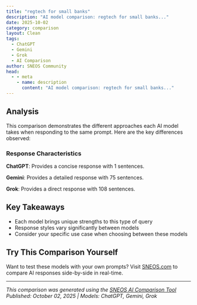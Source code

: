 ```yaml
---
title: "regtech for small banks"
description: "AI model comparison: regtech for small banks..."
date: 2025-10-02
category: comparison
layout: Clean
tags:
  - ChatGPT
  - Gemini
  - Grok
  - AI Comparison
author: SNEOS Community
head:
  - - meta
    - name: description
      content: "AI model comparison: regtech for small banks..."
---
```


<ChatComparison
  title="regtech for small banks"
  prompt="regtech for small banks"
  :responses='{
    "ChatGPT": "Error calling OpenAI API.",
    "Gemini": "RegTech (Regulatory Technology) solutions can be a game-changer for small banks, helping them navigate the increasingly complex regulatory landscape efficiently and cost-effectively.  Here\u0027s a breakdown of how RegTech benefits small banks and the key areas it addresses:\n\n**Why RegTech is Important for Small Banks**\n\n*   **Reduced Compliance Costs:**  Manual processes for compliance are expensive and time-consuming. RegTech automates many of these tasks, lowering operational costs.\n*   **Improved Accuracy:** Automation reduces the risk of human error in data entry, reporting, and compliance checks.\n*   **Enhanced Efficiency:**  RegTech streamlines processes, freeing up staff to focus on core banking activities and customer service.\n*   **Staying Ahead of Regulatory Changes:**  RegTech solutions often include built-in updates to reflect the latest regulatory changes, reducing the risk of non-compliance.\n*   **Scalability:**  As the bank grows, RegTech solutions can easily scale to meet increasing compliance needs.\n*   **Improved Risk Management:**  RegTech provides better insights into risk exposure and helps banks proactively identify and mitigate potential issues.\n*   **Better Data Security:** RegTech solutions often incorporate robust security measures to protect sensitive customer data.\n*   **Competitive Advantage:** By streamlining compliance, small banks can compete more effectively with larger institutions that have dedicated compliance teams.\n*   **Attracting and Retaining Talent:**  Implementing modern technologies makes the bank a more attractive place to work, helping to attract and retain skilled employees.\n\n**Key Areas Where RegTech Helps Small Banks**\n\nHere\u0027s a breakdown of specific areas where RegTech offers solutions for small banks:\n\n*   **KYC/AML (Know Your Customer/Anti-Money Laundering):**\n    *   **Customer Onboarding:**  Automated identity verification, screening against watchlists (sanctions, PEPs), and risk assessment.\n    *   **Transaction Monitoring:**  Real-time monitoring of transactions to detect suspicious activity.\n    *   **KYC Refresh:**  Automated periodic reviews of customer information to ensure it\u0027s up-to-date.\n    *   **Sanctions Screening:**  Continuous screening of customers and transactions against global sanctions lists.\n    *   **Solutions:** Software that automates ID verification, watchlist screening, transaction monitoring, and reporting suspicious activity.  Examples include:\n        *   ComplyAdvantage\n        *   NICE Actimize\n        *   Dow Jones Risk \u0026 Compliance\n        *   LexisNexis Risk Solutions\n        *   ThetaRay (especially for cross-border payments)\n*   **Compliance Management:**\n    *   **Regulatory Change Management:**  Tracking and implementing changes to regulations.\n    *   **Policy Management:**  Creating, managing, and distributing compliance policies.\n    *   **Compliance Training:**  Online training modules to educate employees on regulatory requirements.\n    *   **Audit Trail:**  Maintaining a complete audit trail of compliance activities.\n    *   **Solutions:** Platforms that centralize compliance information, automate policy management, and track regulatory changes.  Examples include:\n        *   Wolters Kluwer Compliance Solutions\n        *   Thomson Reuters Regulatory Intelligence\n        *   LogicGate\n        *   MetricStream\n        *   NAVEX Global\n*   **Fraud Detection and Prevention:**\n    *   **Fraud Analytics:**  Using data analytics to identify fraudulent patterns and predict future fraud attempts.\n    *   **Real-Time Fraud Monitoring:**  Monitoring transactions in real-time to detect and prevent fraudulent activity.\n    *   **Account Takeover Prevention:**  Protecting customer accounts from unauthorized access.\n    *   **Solutions:** Software that uses AI and machine learning to detect fraud, block suspicious transactions, and protect customer data. Examples include:\n        *   Feedzai\n        *   Featurespace\n        *   SAS Fraud Management\n        *   ACI Worldwide\n        *   Simility (Google Cloud)\n*   **Risk Management:**\n    *   **Credit Risk Assessment:**  Using data analytics to assess the creditworthiness of borrowers.\n    *   **Operational Risk Management:**  Identifying and mitigating operational risks.\n    *   **Market Risk Management:**  Managing risks associated with market fluctuations.\n    *   **Regulatory Reporting:**  Automating the preparation and submission of regulatory reports (e.g., call reports, FR Y-9C).\n    *   **Solutions:** Platforms that provide a comprehensive view of risk exposure, automate risk assessments, and generate regulatory reports. Examples include:\n        *   IBM OpenPages\n        *   SAS Risk Management\n        *   Oracle Financial Services Analytical Applications\n        *   FIS Adaptiv\n        *   Provenir\n*   **Data Privacy and Security:**\n    *   **Data Masking:**  Protecting sensitive data by masking or anonymizing it.\n    *   **Data Encryption:**  Encrypting data to prevent unauthorized access.\n    *   **Access Control:**  Controlling access to sensitive data based on user roles.\n    *   **Solutions:** Software that helps banks comply with data privacy regulations like GDPR and CCPA. Examples include:\n        *   OneTrust\n        *   TrustArc\n        *   Securiti.ai\n        *   BigID\n        *   DataGrail\n*   **Reporting:**\n    *   Automating the creation and submission of regulatory reports.\n    *   Ensuring data accuracy and consistency across reports.\n    *   Providing audit trails for reporting processes.\n    *   **Solutions:** Often integrated within the platforms mentioned above, or specialized reporting tools that connect to various data sources.\n\n**Considerations for Small Banks When Choosing RegTech Solutions**\n\n*   **Scalability:**  The solution should be able to grow with the bank\u0027s needs.\n*   **Integration:**  The solution should integrate with the bank\u0027s existing systems.\n*   **Ease of Use:**  The solution should be user-friendly and require minimal training.\n*   **Cost:**  The solution should be affordable and offer a good return on investment. Consider SaaS (Software as a Service) models for lower upfront costs.\n*   **Vendor Reputation and Support:**  Choose a reputable vendor with a proven track record and excellent customer support.\n*   **Security:**  Ensure the solution meets the bank\u0027s security requirements.\n*   **Customization:**  The solution should be customizable to meet the bank\u0027s specific needs.\n*   **Regulatory Compliance:**  The vendor should stay up-to-date on the latest regulatory changes.\n*   **Data Privacy:**  Ensure the solution complies with data privacy regulations like GDPR and CCPA.\n*   **Total Cost of Ownership:** Consider not just the initial purchase price, but also implementation costs, training, maintenance, and ongoing support.\n\n**Steps to Implement RegTech in a Small Bank**\n\n1.  **Assess Needs:**  Identify the specific regulatory challenges and compliance gaps the bank faces.\n2.  **Research Solutions:**  Explore different RegTech solutions that address those needs.\n3.  **Evaluate Vendors:**  Compare vendors based on cost, features, ease of use, security, and support.\n4.  **Pilot Project:**  Implement the solution in a limited area to test its effectiveness.\n5.  **Full Deployment:**  Roll out the solution across the entire bank.\n6.  **Training:**  Provide comprehensive training to employees on how to use the solution.\n7.  **Monitoring and Maintenance:**  Continuously monitor the solution\u0027s performance and maintain it to ensure it remains effective.\n\n**Specific Recommendations for Small Banks:**\n\n*   **Start Small:** Don\u0027t try to implement everything at once. Focus on the most pressing compliance challenges first.\n*   **Cloud-Based Solutions:**  Consider cloud-based RegTech solutions for lower upfront costs and easier scalability.\n*   **Look for Integration:**  Choose solutions that integrate with your core banking system and other existing software.\n*   **Seek Expert Advice:**  Consult with RegTech experts to get help with selecting and implementing the right solutions.\n*   **Engage Employees:**  Involve employees in the implementation process to get their buy-in and ensure the solution meets their needs.\n\n**Conclusion:**\n\nRegTech is no longer a luxury, but a necessity for small banks to remain competitive and compliant. By carefully selecting and implementing the right RegTech solutions, small banks can reduce costs, improve efficiency, and mitigate risk, ultimately freeing up resources to focus on serving their customers and growing their business. Remember to prioritize solutions that address your specific needs and offer a good return on investment.\n",
    "Grok": "RegTech, short for Regulatory Technology, refers to the use of technology to help financial institutions, including small banks, comply with regulatory requirements more efficiently and cost-effectively. For small banks, which often operate with limited resources and staff compared to larger institutions, RegTech solutions can be a game-changer by automating compliance tasks, reducing operational risks, and minimizing the burden of regulatory reporting. Here\u0027s a detailed look at how RegTech can benefit small banks and key considerations for implementation:\n\n---\n\n### **Why RegTech Matters for Small Banks**\nSmall banks face the same complex regulatory environment as larger institutions but often lack the budget, IT infrastructure, or specialized compliance teams to handle these requirements effectively. RegTech offers solutions to:\n1. **Reduce Costs**: Automating compliance processes cuts down on manual labor and consultancy fees.\n2. **Improve Efficiency**: Streamlines repetitive tasks like data collection, monitoring, and reporting.\n3. **Minimize Risk**: Helps identify and mitigate risks related to non-compliance, fraud, or cybersecurity.\n4. **Stay Competitive**: Allows small banks to focus on core business activities (e.g., customer service, lending) instead of being bogged down by regulatory burdens.\n5. **Adapt to Changes**: RegTech tools often update automatically to reflect new regulations, helping small banks stay compliant without constant manual intervention.\n\n---\n\n### **Key RegTech Solutions for Small Banks**\nBelow are some specific areas where RegTech can support small banks, along with examples of applicable tools or functionalities:\n\n1. **Anti-Money Laundering (AML) and Know Your Customer (KYC) Compliance**\n   - **Challenge**: Small banks must screen customers, monitor transactions, and report suspicious activities under AML/CFT (Countering the Financing of Terrorism) regulations.\n   - **RegTech Solution**: Automated AML/KYC tools use AI and machine learning to screen customers against sanctions lists, detect unusual transaction patterns, and generate alerts for suspicious activities.\n     - Example Tools: ComplyAdvantage, Refinitiv, or Trulioo for customer due diligence and real-time monitoring.\n   - **Benefit**: Reduces false positives, saves time on manual checks, and ensures compliance with laws like the Bank Secrecy Act (BSA) in the U.S.\n\n2. **Regulatory Reporting**\n   - **Challenge**: Small banks must submit regular reports to regulators (e.g., FDIC, Federal Reserve, or local authorities) on capital adequacy, liquidity, and other metrics.\n   - **RegTech Solution**: Reporting platforms aggregate data from various systems, standardize it, and generate reports in the required format.\n     - Example Tools: AxiomSL, Wolters Kluwer, or Adenza (formerly Calypso) for automated report generation.\n   - **Benefit**: Reduces errors in reporting and frees staff from time-consuming data compilation.\n\n3. **Cybersecurity and Data Protection**\n   - **Challenge**: Small banks are vulnerable to cyberattacks and must comply with data protection laws like GDPR (in Europe) or CCPA (in California).\n   - **RegTech Solution**: Tools for real-time threat detection, encryption, and data breach monitoring help protect sensitive information.\n     - Example Tools: Darktrace for AI-driven threat detection, or Varonis for data security and monitoring.\n   - **Benefit**: Enhances customer trust by safeguarding data and helps avoid penalties for data breaches.\n\n4. **Fraud Detection and Prevention**\n   - **Challenge**: Small banks face risks of fraud, including payment fraud and identity theft, which can lead to financial losses and reputational damage.\n   - **RegTech Solution**: AI-based fraud detection systems analyze transaction patterns and flag anomalies in real-time.\n     - Example Tools: Feedzai or FICO Falcon for fraud prevention.\n   - **Benefit**: Protects the bank and its customers from financial crime with minimal manual oversight.\n\n5. **Risk Management**\n   - **Challenge**: Small banks must assess and manage credit, operational, and market risks under regulations like Basel III (where applicable).\n   - **RegTech Solution**: Risk assessment tools provide dashboards and analytics to monitor risk exposure and ensure compliance.\n     - Example Tools: LogicGate or MetricStream for risk management automation.\n   - **Benefit**: Offers actionable insights and ensures adherence to risk-related regulations.\n\n6. **Customer Onboarding and Digital Identity Verification**\n   - **Challenge**: Manual onboarding processes are slow and error-prone, often leading to poor customer experiences.\n   - **RegTech Solution**: Digital identity verification tools streamline onboarding by verifying identities online using eIDV (electronic Identity Verification) and biometrics.\n     - Example Tools: Onfido or Jumio for secure, fast onboarding.\n   - **Benefit**: Enhances customer experience while meeting KYC requirements.\n\n---\n\n### **Benefits of RegTech for Small Banks**\n- **Scalability**: Many RegTech solutions are cloud-based and subscription-priced, allowing small banks to scale usage as needed without heavy upfront investments.\n- **Focus on Core Business**: By automating compliance tasks, staff can focus on customer relationships and revenue-generating activities.\n- **Regulatory Agility**: RegTech tools often update in real-time to reflect new regulations, helping small banks stay ahead of changes.\n- **Level Playing Field**: Access to affordable RegTech allows small banks to compete with larger institutions that have in-house compliance teams.\n\n---\n\n### **Challenges of Adopting RegTech for Small Banks**\nWhile RegTech offers numerous advantages, small banks may face hurdles in implementation:\n1. **Cost of Implementation**: Even though RegTech is often cost-effective in the long run, initial setup costs or subscription fees can strain tight budgets.\n2. **Integration Issues**: Many small banks use legacy IT systems that may not easily integrate with modern RegTech solutions.\n3. **Lack of Expertise**: Small banks may lack in-house tech or compliance expertise to select and manage RegTech tools.\n4. **Data Privacy Concerns**: Storing sensitive customer data on third-party platforms (e.g., cloud-based RegTech) raises concerns about security and compliance with data protection laws.\n5. **Vendor Dependency**: Relying on a RegTech provider can be risky if the vendor fails to update its software or goes out of business.\n\n---\n\n### **Steps for Small Banks to Adopt RegTech**\n1. **Assess Needs and Budget**: Identify key compliance pain points (e.g., AML, reporting) and allocate a realistic budget for RegTech solutions.\n2. **Research Vendors**: Look for RegTech providers that cater to small banks with affordable, user-friendly, and scalable solutions. Check reviews and ask for demos.\n3. **Start Small**: Begin with one or two critical areas (e.g., AML/KYC) before expanding to other RegTech tools.\n4. **Ensure Integration**: Choose solutions compatible with existing systems or consider cloud-based options to minimize integration challenges.\n5. **Train Staff**: Provide training to ensure employees can use the new tools effectively.\n6. **Monitor and Evaluate**: Continuously assess the performance of RegTech solutions and ensure they meet regulatory and business needs.\n7. **Partner with Experts**: Consider working with consultants or industry groups (e.g., community banking associations) for guidance on RegTech adoption.\n\n---\n\n### **Popular RegTech Providers for Small Banks**\nHere are a few RegTech providers known for solutions suitable for smaller financial institutions:\n- **ComplyAdvantage**: Focuses on AML/KYC with AI-driven risk screening.\n- **Trulioo**: Offers identity verification and KYC tools for customer onboarding.\n- **Feedzai**: Provides fraud detection and prevention using machine learning.\n- **Onfido**: Specializes in digital identity verification for secure onboarding.\n- **LogicGate**: Offers customizable risk and compliance management platforms.\n- **Wolters Kluwer**: Provides regulatory reporting and compliance solutions tailored for smaller banks.\n\nMany of these providers offer flexible pricing models (e.g., pay-as-you-go or subscription-based) that can fit the budgets of small banks.\n\n---\n\n### **Regulatory Frameworks Small Banks Should Focus On**\nDepending on their location, small banks must ensure compliance with specific regulations, and RegTech can help address these:\n- **United States**: Bank Secrecy Act (BSA), Dodd-Frank Act, Community Reinvestment Act (CRA), and FDIC regulations.\n- **Europe**: GDPR (data protection), PSD2 (payments), and MiFID II (financial markets).\n- **Asia-Pacific**: Varies by country, but often includes AML/CFT laws and data protection regulations (e.g., PDPA in Singapore).\n- **Global Standards**: Basel III (capital and liquidity requirements) and FATF (Financial Action Task Force) guidelines for AML/CFT.\n\n---\n\n### **Future of RegTech for Small Banks**\nThe RegTech industry is evolving rapidly, with trends that could further benefit small banks:\n- **AI and Machine Learning**: More advanced algorithms will improve fraud detection and risk assessment.\n- **Blockchain**: Could enhance transparency in transactions and compliance reporting.\n- **Open Banking**: RegTech will play a role in securing data sharing under open banking frameworks.\n- **Collaboration**: Small banks may increasingly collaborate through industry consortia to share RegTech costs and resources.\n\n---\n\n### **Conclusion**\nRegTech is a vital tool for small banks looking to navigate regulatory complexities without breaking the bank. By automating compliance processes, enhancing risk management, and improving operational efficiency, RegTech enables small banks to remain compliant and competitive. However, successful adoption requires careful planning, vendor selection, and staff training. Starting small and focusing on high-impact areas like AML/KYC or reporting can help small banks ease into RegTech adoption and realize its benefits over time."
  }'
  published-date="09:23"
/>

## Analysis

This comparison demonstrates the different approaches each AI model takes when responding to the same prompt. Here are the key differences observed:

### Response Characteristics

**ChatGPT**: Provides a concise response with 1 sentences. 

**Gemini**: Provides a detailed response with 75 sentences. 

**Grok**: Provides a direct response with 108 sentences. 

## Key Takeaways

- Each model brings unique strengths to this type of query
- Response styles vary significantly between models
- Consider your specific use case when choosing between these models

## Try This Comparison Yourself

Want to test these models with your own prompts? Visit [SNEOS.com](https://sneos.com) to compare AI responses side-by-side in real-time.

---

*This comparison was generated using the [SNEOS AI Comparison Tool](https://sneos.com)*
*Published: October 02, 2025 | Models: ChatGPT, Gemini, Grok*
